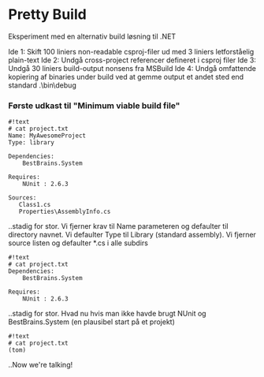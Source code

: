 # Pretty Build #

Eksperiment med en alternativ build løsning til .NET


Ide 1: Skift 100 liniers non-readable csproj-filer ud med 3 liniers letforståelig plain-text
Ide 2: Undgå cross-project referencer defineret i csproj filer
Ide 3: Undgå 30 liniers build-output nonsens fra MSBuild
Ide 4: Undgå omfattende kopiering af binaries under build ved at gemme output et andet sted end standard .\bin\debug


### Første udkast til "Minimum viable build file" ###


```
#!text
# cat project.txt
Name: MyAwesomeProject
Type: library

Dependencies:
    BestBrains.System

Requires:
    NUnit : 2.6.3

Sources:
   Class1.cs
   Properties\AssemblyInfo.cs
```

..stadig for stor. Vi fjerner krav til Name parameteren og defaulter til directory navnet. Vi defaulter Type til Library (standard assembly). Vi fjerner source listen og defaulter *.cs i alle subdirs

```
#!text
# cat project.txt
Dependencies:
    BestBrains.System

Requires:
    NUnit : 2.6.3
```

..stadig for stor. Hvad nu hvis man ikke havde brugt NUnit og BestBrains.System (en plausibel start på et projekt)

```
#!text
# cat project.txt
(tom)
```

..Now we're talking!